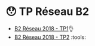 # :hushed: TP Réseau B2

* [B2 Réseau 2018 - TP1](https://github.com/Tenerit/Tp-Reseau/tree/master/Tp%201):ok_hand:
* [B2 Réseau 2018 - TP2](https://github.com/Tenerit/Tp-Reseau/tree/master/Tp%202) :tools: